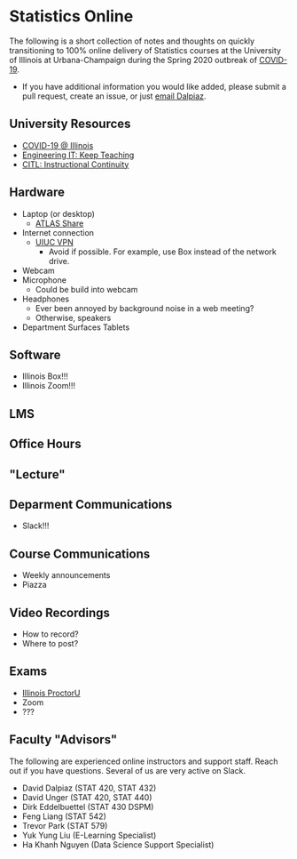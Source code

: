 # Statistics Online

The following is a short collection of notes and thoughts on quickly transitioning to 100% online delivery of Statistics courses at the University of Illinois at Urbana-Champaign during the Spring 2020 outbreak of [COVID-19](https://www.cdc.gov/coronavirus/2019-nCoV/index.html).

- If you have additional information you would like added, please submit a pull request, create an issue, or just [email Dalpiaz](mailto:dalpiaz2@illinois.edu).

## University Resources

- [COVID-19 @ Illinois](https://covid19.illinois.edu/)
- [Engineering IT: Keep Teaching](https://it.engineering.illinois.edu/keepteaching)
- [CITL: Instructional Continuity](https://ops.citl.illinois.edu/)

## Hardware

- Laptop (or desktop)
  - [ATLAS Share](https://atlas.illinois.edu/student-information/atlas-share)
- Internet connection
	- [UIUC VPN](https://techservices.illinois.edu/services/virtual-private-networking-vpn/download-and-set-up-the-vpn-client)
		- Avoid if possible. For example, use Box instead of the network drive.
- Webcam
- Microphone
	- Could be build into webcam
- Headphones
	- Ever been annoyed by background noise in a web meeting?
	- Otherwise, speakers
- Department Surfaces Tablets

## Software

- Illinois Box!!!
- Illinois Zoom!!!

## LMS

## Office Hours

## "Lecture"

## Deparment Communications

- Slack!!!

## Course Communications

- Weekly announcements
- Piazza

## Video Recordings

- How to record?
- Where to post?

## Exams

- [Illinois ProctorU](https://www.proctoru.com/portal/illinois)
- Zoom
- ???

## Faculty "Advisors"

The following are experienced online instructors and support staff. Reach out if you have questions. Several of us are very active on Slack.

- David Dalpiaz (STAT 420, STAT 432)
- David Unger (STAT 420, STAT 440)
- Dirk Eddelbuettel (STAT 430 DSPM)
- Feng Liang (STAT 542)
- Trevor Park (STAT 579)
- Yuk Yung Liu (E-Learning Specialist)
- Ha Khanh Nguyen (Data Science Support Specialist)
